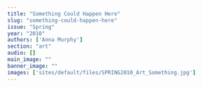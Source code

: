 ```yaml
---
title: "Something Could Happen Here"
slug: "something-could-happen-here"
issue: "Spring"
year: "2010"
authors: ['Anna Murphy']
section: "art"
audio: []
main_image: ""
banner_image: ""
images: ['sites/default/files/SPRING2010_Art_Something.jpg']
---
```

